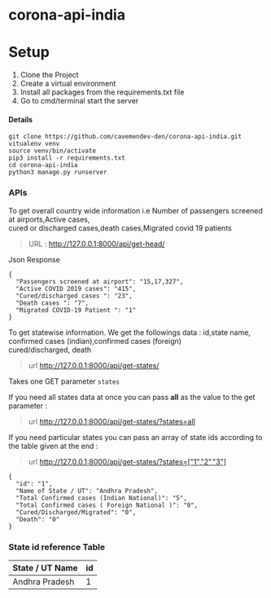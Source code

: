 # corona-api-india

<h1> Setup </h1>
<ol>
<li>Clone the Project</li>
<li>Create a virtual environment</li>
<li>Install all packages from the requirements.txt file </li>
<li>Go to cmd/terminal start the server</li>
</ol>

<h4> Details </h4>

```
git clone https://github.com/cavemendev-den/corona-api-india.git
vitualenv venv
source venv/bin/activate
pip3 install -r requirements.txt
cd corona-api-india
python3 manage.py runserver
```

<h3>APIs</h3>
To get overall country wide information i.e Number of passengers screened at airports,Active cases,<br>
cured or discharged cases,death cases,Migrated covid 19 patients

> URL : http://127.0.0.1:8000/api/get-head/ <br>

Json Response 

```
{
  "Passengers screened at airport": "15,17,327", 
  "Active COVID 2019 cases": "415", 
  "Cured/discharged cases ": "23", 
  "Death cases ": "7", 
  "Migrated COVID-19 Patient ": "1"
}

```
To get statewise information. We get the followings data : id,state name, confirmed cases (indian),confirmed cases (foreign) <br>
cured/discharged, death <br>
> url http://127.0.0.1:8000/api/get-states/ 

Takes one GET parameter `states`

If you need all states data at once you can pass <b>all</b> as the value to the get parameter : 
> url http://127.0.0.1:8000/api/get-states/?states=all

If you need particular states you can pass an array of state ids according to the table given at the end : 
> url http://127.0.0.1:8000/api/get-states/?states=["1","2","3"]



```
{
  "id": "1", 
  "Name of State / UT": "Andhra Pradesh",
  "Total Confirmed cases (Indian National)": "5", 
  "Total Confirmed cases ( Foreign National )": "0", 
  "Cured/Discharged/Migrated": "0", 
  "Death": "0"
}
```

<h3> State id reference Table </h3>

| State / UT Name | id |
|------------------|---|
|Andhra Pradesh|1|
 
